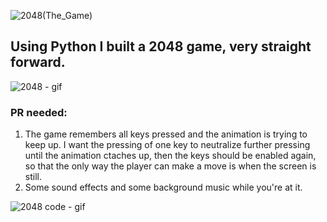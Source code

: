 ![2048(The_Game)](https://github.com/ofekshulberg/2048-Replica/assets/138509154/51a2a789-e847-46ac-bb15-98ccae53ba5a)

## Using Python I built a 2048 game, very straight forward.

![2048 - gif](https://github.com/ofekshulberg/2048-Replica/assets/138509154/f51d50bf-18e7-4d4b-8592-9712daf7df4d)

### PR needed:
1. The game remembers all keys pressed and the animation is trying to keep up.
   I want the pressing of one key to neutralize further pressing until the animation ctaches up, then the keys should be enabled again,
   so that the only way the player can make a move is when the screen is still.
2. Some sound effects and some background music while you're at it.

![2048 code - gif](https://github.com/ofekshulberg/2048-Replica/assets/138509154/a3164042-b888-419f-80c1-07fd0942ac80)
